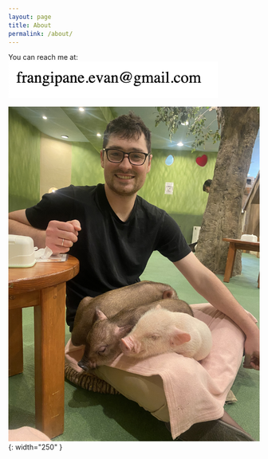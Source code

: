 ```yaml
---
layout: page
title: About
permalink: /about/
---
```

You can reach me at:
![My email](/img/email.png)

![Evan](/img/evan2.jpg){: width="250" }
